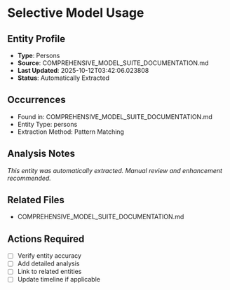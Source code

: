 # Selective Model Usage

## Entity Profile
- **Type**: Persons
- **Source**: COMPREHENSIVE_MODEL_SUITE_DOCUMENTATION.md
- **Last Updated**: 2025-10-12T03:42:06.023808
- **Status**: Automatically Extracted

## Occurrences
- Found in: COMPREHENSIVE_MODEL_SUITE_DOCUMENTATION.md
- Entity Type: persons
- Extraction Method: Pattern Matching

## Analysis Notes
*This entity was automatically extracted. Manual review and enhancement recommended.*

## Related Files
- COMPREHENSIVE_MODEL_SUITE_DOCUMENTATION.md

## Actions Required
- [ ] Verify entity accuracy
- [ ] Add detailed analysis
- [ ] Link to related entities
- [ ] Update timeline if applicable
